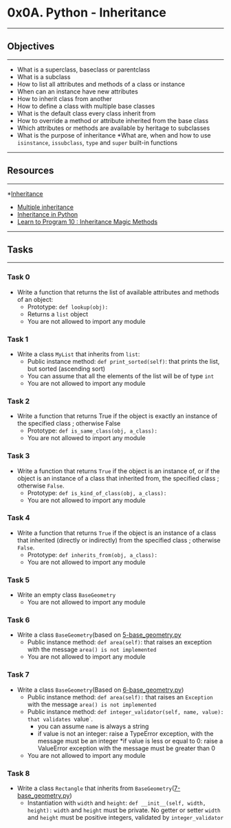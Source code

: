 # 0x0A. Python - Inheritance
---
## Objectives
---
* What is a superclass, baseclass or parentclass
* What is a subclass
* How to list all attributes and methods of a class or instance
* When can an instance have new attributes
* How to inherit class from another
* How to define a class with multiple base classes
* What is the default class every class inherit from
* How to override a method or attribute inherited from the base class
* Which attributes or methods are available by heritage to subclasses
* What is the purpose of inheritance
*What are, when and how to use `isinstance`, `issubclass`, `type` and `super` built-in functions
---
## Resources
---
*[Inheritance](https://docs.python.org/3/tutorial/classes.html#inheritance)
* [Multiple inheritance](https://docs.python.org/3/tutorial/classes.html#multiple-inheritance)
* [Inheritance in Python](https://www.geeksforgeeks.org/inheritance-in-python/)
* [Learn to Program 10 : Inheritance Magic Methods](https://www.youtube.com/watch?v=d8kCdLCi6Lk)
---
## Tasks
---
### Task 0
* Write a function that returns the list of available attributes and methods of an object:
	* Prototype: `def lookup(obj):`
	* Returns a `list` object
	* You are not allowed to import any module

### Task 1
* Write a class `MyList` that inherits from `list`:
	* Public instance method: `def print_sorted(self)`: that prints the list, but sorted (ascending sort)
	* You can assume that all the elements of the list will be of type `int`
	* You are not allowed to import any module

### Task 2
* Write a function that returns True if the object is exactly an instance of the specified class ; otherwise False
	* Prototype: `def is_same_class(obj, a_class): `
	* You are not allowed to import any module

### Task 3
* Write a function that returns `True` if the object is an instance of, or if the object is an instance of a class that inherited from, the specified class ; otherwise `False`.
	* Prototype: `def is_kind_of_class(obj, a_class):`
	* You are not allowed to import any module

### Task 4
* Write a function that returns `True` if the object is an instance of a class that inherited (directly or indirectly) from the specified class ; otherwise `False`.
	* Prototype: `def inherits_from(obj, a_class):`
	* You are not allowed to import any module

### Task 5
* Write an empty class `BaseGeometry`
	* You are not allowed to import any module


### Task 6
* Write a class `BaseGeometry`(based on [5-base_geometry.py](https://github.com/maiyo008/alx-higher_level_programming/blob/main/0x0A-python-inheritance/5-base_geometry.py)
	* Public instance method: `def area(self)`:  that raises an exception with the message `area() is not implemented`
	* You are not allowed to import any module

### Task 7
*  Write a class `BaseGeometry`(Based on [6-base_geometry.py](https://github.com/maiyo008/alx-higher_level_programming/blob/main/0x0A-python-inheritance/6-base_geometry.py))
	* Public instance method: `def area(self):`   that raises an `Exception` with the message  `area() is not implemented`
	* Public instance method: `def integer_validator(self, name, value): that validates `value`.
		* you can assume `name` is always a string
		* if value is not an integer: raise a TypeError exception, with the message <name> must be an integer
		*if value is less or equal to 0: raise a ValueError exception with the message <name> must be greater than 0
	* You are not allowed to import any module

### Task 8
* Write a class `Rectangle` that inherits from `BaseGeometry`([7-base_geometry.py](https://github.com/maiyo008/alx-higher_level_programming/blob/main/0x0A-python-inheritance/7-base_geometry.py))
	* Instantiation with `width` and `height`: `def __init__(self, width, height):`
		`width` and `height` must be private. No getter or setter
		`width` and `height` must be positive integers, validated by `integer_validator`


	 

